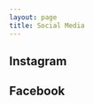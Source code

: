 ```yaml
---
layout: page
title: Social Media
---
```

## Instagram
<div id="profile"></div>
<div id="selector"></div>

## Facebook

<div id="facebook_wall"></div>
